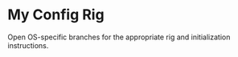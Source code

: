 # My Config Rig

Open OS-specific branches for the appropriate rig and initialization instructions.
  
